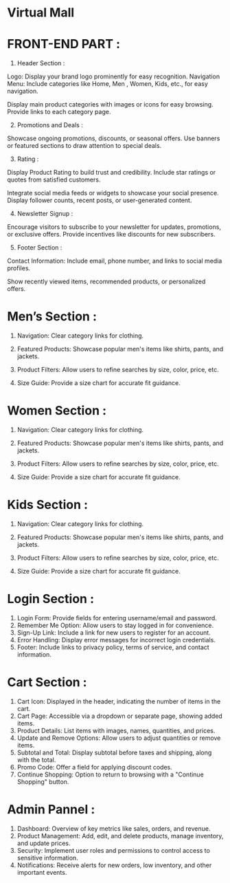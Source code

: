 # Virtual Mall
# FRONT-END PART : 

1. Header Section :

Logo: Display your brand logo prominently for easy recognition.
Navigation Menu: Include categories like Home, Men , Women, Kids, etc., for easy navigation.

Display main product categories with images or icons for easy browsing.
Provide links to each category page.

2. Promotions and Deals :

Showcase ongoing promotions, discounts, or seasonal offers.
Use banners or featured sections to draw attention to special deals.

3. Rating :

Display Product Rating to build trust and credibility.
Include star ratings or quotes from satisfied customers.

Integrate social media feeds or widgets to showcase your social presence.
Display follower counts, recent posts, or user-generated content.

4. Newsletter Signup :

Encourage visitors to subscribe to your newsletter for updates, promotions, or exclusive offers.
Provide incentives like discounts for new subscribers.

5. Footer Section :

Contact Information: Include email, phone number, and links to social media profiles.

Show recently viewed items, recommended products, or personalized offers.
 
# Men’s Section :

1.	Navigation: Clear category links for clothing.

2.	Featured Products: Showcase popular men's items like shirts, pants, and jackets.

3.	Product Filters: Allow users to refine searches by size, color, price, etc.

4.	Size Guide: Provide a size chart for accurate fit guidance.
 

# Women Section :


1.	Navigation: Clear category links for clothing.

2.	Featured Products: Showcase popular men's items like shirts, pants, and jackets.

3.	Product Filters: Allow users to refine searches by size, color, price, etc.

4.	Size Guide: Provide a size chart for accurate fit guidance.
   
# Kids Section :

1.	Navigation: Clear category links for clothing.

2.	Featured Products: Showcase popular men's items like shirts, pants, and jackets.

3.	Product Filters: Allow users to refine searches by size, color, price, etc.

4.	Size Guide: Provide a size chart for accurate fit guidance.

# Login Section :

1.	Login Form: Provide fields for entering username/email and password.
2.	Remember Me Option: Allow users to stay logged in for convenience.
3.	Sign-Up Link: Include a link for new users to register for an account.
4.	Error Handling: Display error messages for incorrect login credentials.
5.	Footer: Include links to privacy policy, terms of service, and contact information.
 
# Cart Section :

1.	Cart Icon: Displayed in the header, indicating the number of items in the cart.
2.	Cart Page: Accessible via a dropdown or separate page, showing added items.
3.	Product Details: List items with images, names, quantities, and prices.
4.	Update and Remove Options: Allow users to adjust quantities or remove items.
5.	Subtotal and Total: Display subtotal before taxes and shipping, along with the total.
6.	Promo Code: Offer a field for applying discount codes.
7.	Continue Shopping: Option to return to browsing with a "Continue Shopping" button.
 
# Admin Pannel : 

1.	Dashboard: Overview of key metrics like sales, orders, and revenue.
2.	Product Management: Add, edit, and delete products, manage inventory, and update prices.
3.	Security: Implement user roles and permissions to control access to sensitive information.
4.	Notifications: Receive alerts for new orders, low inventory, and other important events.
 
 

